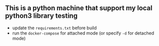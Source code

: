 ## This is a python machine that support my local python3 library testing
- update the `requirements.txt` before build
- run the `docker-compose` for attached mode (or specify `-d` for detached mode)
